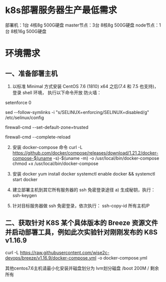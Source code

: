 # k8s部署服务器生产最低需求
部署机：1台  4核8g 500G硬盘
master节点：3台 8核8g 500G硬盘
node节点：1台 8核16g 500G硬盘

# 环境需求
## 一、准备部署主机
1. 以标准 Minimal 方式安装 CentOS 7.6 (1810) x64 之后(7.4 和 7.5 也支持)，
登录 shell 环境，
执行以下命令开放 防火墙： 

setenforce 0 

sed --follow-symlinks -i "s/SELINUX=enforcing/SELINUX=disabled/g" /etc/selinux/config 

firewall-cmd --set-default-zone=trusted 

firewall-cmd --complete-reload 
 
2. 安装 docker-compose 命令 
curl -L https://github.com/docker/compose/releases/download/1.21.2/docker-compose-$(uname -s)-$(uname -m) -o /usr/local/bin/docker-compose 
chmod +x /usr/local/bin/docker-compose 
 
3. 安装 docker yum install docker systemctl enable docker && systemctl start docker 
 
4. 建立部署主机到其它所有服务器的 ssh 免密登录途径 a) 生成秘钥，执行： 
 ssh-keygen 
 
5. 针对目标服务器做 ssh 免密登录，依次执行： 
ssh-copy-id 所有主机IP
 
## 二、获取针对 K8S 某个具体版本的 Breeze 资源文件并启动部署工具，例如此次实验针对刚刚发布的 K8S v1.16.9 
curl -L https://raw.githubusercontent.com/wise2c-devops/breeze/v1.16.9/docker-compose.yml -o docker-compose.yml 

其他centos7.6主机请最小化安装并磁盘划分为
lvm划分磁盘
/boot 200M
/     剩余所有